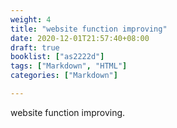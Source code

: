 ```yaml
---
weight: 4
title: "website function improving"
date: 2020-12-01T21:57:40+08:00
draft: true
booklist: ["as2222d"]
tags: ["Markdown", "HTML"]
categories: ["Markdown"]

---
```

website function improving.